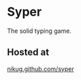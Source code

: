 # Syper
The solid typing game.

## Hosted at
[nikug.github.com/syper](https://nikug.github.com/syper)
